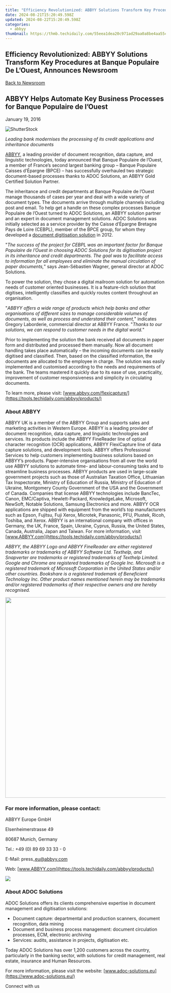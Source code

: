 ```yaml
---
title: "Efficiency Revolutionized: ABBYY Solutions Transform Key Procedures at Banque Populaire De L’Ouest, Announces Newsroom"
date: 2024-08-21T15:20:49.598Z
updated: 2024-08-22T15:20:49.598Z
categories:
  - abbyy
thumbnail: https://thmb.techidaily.com/55eea1dea20c971ad29aa0a8be4aa55c4b1ce451943a850955e0879da3d83a3f.jpg
---
```


## Efficiency Revolutionized: ABBYY Solutions Transform Key Procedures at Banque Populaire De L’Ouest, Announces Newsroom

[Back to Newsroom](https://tools.techidaily.com/abbyy/products/)

## ABBYY Helps Automate Key Business Processes for Banque Populaire de l’Ouest

January 19, 2016

![ShutterStock](https://content.abbyy.com/-/media/project/abbyy/abbyy/branchtemplates/shutterstock_1272462163_1296-x-729.jpg?h=729&iar=0&w=1296)

_Leading bank modernises the processing of its credit applications and inheritance documents_

[ABBYY](https://tools.techidaily.com/abbyy/products/), a leading provider of document recognition, data capture, and linguistic technologies, today announced that Banque Populaire de l’Ouest, a member of France’s second largest banking group – Banque Populaire Caisses d’Épargne (BPCE) – has successfully overhauled two strategic document-based processes thanks to ADOC Solutions, an ABBYY Gold Certified Solution Partner. 

The inheritance and credit departments at Banque Populaire de l’Ouest manage thousands of cases per year and deal with a wide variety of document types. The documents arrive through multiple channels including post and email. To help get a handle on these complex processes Banque Populaire de l’Ouest turned to ADOC Solutions, an ABBYY solution partner and an expert in document management solutions. ADOC Solutions was initially selected as a service provider by the Caisse d’Épargne Bretagne Pays de Loire (CEBPL), member of the BPCE group, for whom they developed a [document digitisation solution](https://tools.techidaily.com/abbyy/products/) in 2012.

"_The success of the project for CEBPL was an important factor for Banque Populaire de l’Ouest in choosing ADOC Solutions for its digitisation project in its inheritance and credit departments. The goal was to facilitate access to information for all employees and eliminate the manual circulation of paper documents,_" says Jean-Sébastien Wagner, general director at ADOC Solutions.

To power the solution, they chose a digital mailroom solution for automation needs of customer oriented businesses. It is a feature-rich solution that digitises, intelligently classifies and quickly routes content throughout an organisation.

"_ABBYY offers a wide range of products which help banks and other organisations of different sizes to manage considerable volumes of documents, as well as process and understand their content,_" indicates Gregory Laborderie, commercial director at ABBYY France. "_Thanks to our solutions, we can respond to customer needs in the digital world._"

Prior to implementing the solution the bank received all documents in paper form and distributed and processed them manually. Now all document handling takes place automatically – the incoming documents can be easily digitised and classified. Then, based on the classified information, the documents are allocated to the employee in charge. The solution was easily implemented and customised according to the needs and requirements of the bank. The teams mastered it quickly due to its ease of use, practicality, improvement of customer responsiveness and simplicity in circulating documents. 

To learn more, please visit: [www.abbyy.com/flexicapture/](https://tools.techidaily.com/abbyy/products/)

### About ABBYY

ABBYY UK is a member of the ABBYY Group and supports sales and marketing activities in Western Europe. ABBYY is a leading provider of document recognition, data capture, and linguistic technologies and services. Its products include the ABBYY FineReader line of optical character recognition (OCR) applications, ABBYY FlexiCapture line of data capture solutions, and development tools. ABBYY offers Professional Services to help customers implementing business solutions based on ABBYY’s products. Paper-intensive organisations from all over the world use ABBYY solutions to automate time- and labour-consuming tasks and to streamline business processes. ABBYY products are used in large-scale government projects such as those of Australian Taxation Office, Lithuanian Tax Inspectorate, Ministry of Education of Russia, Ministry of Education of Ukraine, Montgomery County Government of the USA and the Government of Canada. Companies that license ABBYY technologies include BancTec, Canon, EMC/Captiva, Hewlett-Packard, KnowledgeLake, Microsoft, NewSoft, Notable Solutions, Samsung Electronics and more. ABBYY OCR applications are shipped with equipment from the world’s top manufacturers such as Epson, Fujitsu, Fuji Xerox, Microtek, Panasonic, PFU, Plustek, Ricoh, Toshiba, and Xerox. ABBYY is an international company with offices in Germany, the UK, France, Spain, Ukraine, Cyprus, Russia, the United States, Canada, Australia, Japan and Taiwan. For more information, visit [www.ABBYY.com](https://tools.techidaily.com/abbyy/products/)

_ABBYY, the ABBYY Logo and ABBYY FineReader are either registered trademarks or trademarks of ABBYY Software Ltd. Texthelp, and Snapverter are trademarks or registered trademarks of Texthelp Limited. Google and Chrome are registered trademarks of Google Inc. Microsoft is a registered trademark of Microsoft Corporation in the United States and/or other countries. Bookshare is a registered trademark of Beneficient Technology Inc. Other product names mentioned herein may be trademarks and/or registered trademarks of their respective owners and are hereby recognised._ 

<!-- affiliate ads begin -->
<a href="https://versadesk.pxf.io/c/5597632/1892107/21290" target="_top" id="1892107"><img src="//a.impactradius-go.com/display-ad/21290-1892107" border="0" alt="" width="1200" height="628"/></a><img height="0" width="0" src="https://imp.pxf.io/i/5597632/1892107/21290" style="position:absolute;visibility:hidden;" border="0" />
<!-- affiliate ads end -->
### For more information, please contact:

ABBYY Europe GmbH

Elsenheimerstrasse 49

80687 Munich, Germany

Tel.: +49 (0) 89 69 33 33 - 0

E-Mail: press\_eu@abbyy.com

Web: [www.ABBYY.com](https://tools.techidaily.com/abbyy/products/)

<!-- affiliate ads begin -->
<a href="https://estore.winxdvd.com/order/checkout.php?PRODS=12653808&QTY=1&AFFILIATE=108875&CART=1"><img src="https://www.winxdvd.com/affiliate/new-banner/wt-500x500.jpg" border="0"></a>
<!-- affiliate ads end -->
### About ADOC Solutions

ADOC Solutions offers its clients comprehensive expertise in document management and digitisation solutions:

* Document capture: departmental and production scanners, document recognition, data mining
* Document and business process management: document circulation processes, ECM, electronic archiving
* Services: audits, assistance in projects, digitisation etc.

Today ADOC Solutions has over 1,200 customers across the country, particularly in the banking sector, with solutions for credit management, real estate, insurance and Human Resources. 

For more information, please visit the website: [www.adoc-solutions.eu](https://www.adoc-solutions.eu/) 

Connect with us

<ins class="adsbygoogle"
     style="display:block"
     data-ad-format="autorelaxed"
     data-ad-client="ca-pub-7571918770474297"
     data-ad-slot="1223367746"></ins>



<ins class="adsbygoogle"
     style="display:block"
     data-ad-client="ca-pub-7571918770474297"
     data-ad-slot="8358498916"
     data-ad-format="auto"
     data-full-width-responsive="true"></ins>

